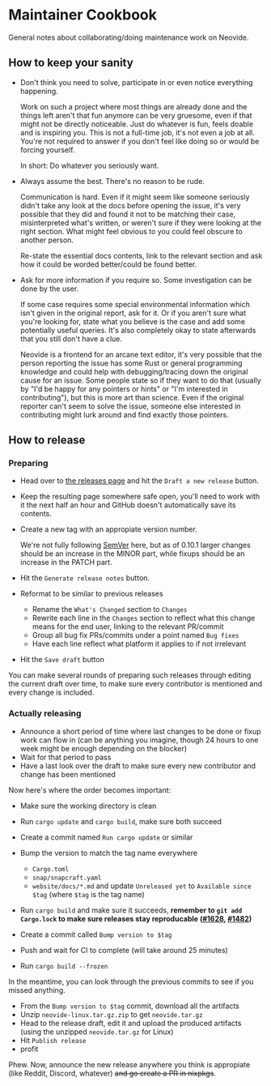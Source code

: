 # Maintainer Cookbook

General notes about collaborating/doing maintenance work on Neovide.

## How to keep your sanity

- Don't think you need to solve, participate in or even notice everything
    happening.

  Work on such a project where most things are already done and the things left
  aren't that fun anymore can be very gruesome, even if that might not be
  directly noticeable. Just do whatever is fun, feels doable and is inspiring
  you. This is not a full-time job, it's not even a job at all. You're not
  required to answer if you don't feel like doing so or would be forcing
  yourself.

  In short: Do whatever you seriously want.

- Always assume the best. There's no reason to be rude.

  Communication is hard. Even if it might seem like someone seriously didn't
  take any look at the docs before opening the issue, it's very possible that
  they did and found it not to be matching their case, misinterpreted what's
  written, or weren't sure if they were looking at the right section. What might
  feel obvious to you could feel obscure to another person.

  Re-state the essential docs contents, link to the relevant section and ask how
  it could be worded better/could be found better.

- Ask for more information if you require so. Some investigation can be done by
    the user.

  If some case requires some special environmental information which isn't given
  in the original report, ask for it. Or if you aren't sure what you're looking
  for, state what you believe is the case and add some potentially useful
  queries. It's also completely okay to state afterwards that you still don't
  have a clue.

  Neovide is a frontend for an arcane text editor, it's very possible that the
  person reporting the issue has some Rust or general programming knowledge and
  could help with debugging/tracing down the original cause for an issue. Some
  people state so if they want to do that (usually by "I'd be happy for any
  pointers or hints" or "I'm interested in contributing"), but this is more art
  than science. Even if the original reporter can't seem to solve the issue,
  someone else interested in contributing might lurk around and find exactly
  those pointers.

## How to release

### Preparing

- Head over to [the releases page][releases-page] and hit the `Draft a new
    release` button.
- Keep the resulting page somewhere safe open, you'll need to work with it the
    next half an hour and GitHub doesn't automatically save its contents.
- Create a new tag with an appropiate version number.

  We're not fully following [SemVer][semver] here, but as of 0.10.1 larger
  changes should be an increase in the MINOR part, while fixups should be an
  increase in the PATCH part.

- Hit the `Generate release notes` button.
- Reformat to be similar to previous releases

  - Rename the `What's Changed` section to `Changes`
  - Rewrite each line in the `Changes` section to reflect what this change means
      for the end user, linking to the relevant PR/commit
  - Group all bug fix PRs/commits under a point named `Bug fixes`
  - Have each line reflect what platform it applies to if not irrelevant

- Hit the `Save draft` button

You can make several rounds of preparing such releases through editing the
current draft over time, to make sure every contributor is mentioned and every
change is included.

[releases-page]: https://github.com/neovide/neovide/releases
[semver]: https://semver.org/

### Actually releasing

- Announce a short period of time where last changes to be done or fixup work
    can flow in (can be anything you imagine, though 24 hours to one week might
    be enough depending on the blocker)
- Wait for that period to pass
- Have a last look over the draft to make sure every new contributor and change has
    been mentioned

Now here's where the order becomes important:

- Make sure the working directory is clean
- Run `cargo update` and `cargo build`, make sure both succeed
- Create a commit named `Run cargo update` or similar
- Bump the version to match the tag name everywhere

  - `Cargo.toml`
  - `snap/snapcraft.yaml`
  - `website/docs/*.md` and update `Unreleased yet` to `Available since $tag`
      (where `$tag` is the tag name)

- Run `cargo build` and make sure it succeeds, **remember to `git add
  Cargo.lock` to make sure releases stay reproducable
  ([#1628](https://github.com/neovide/neovide/issues/1628),
  [#1482](https://github.com/neovide/neovide/issues/1482))**
- Create a commit called `Bump version to $tag`
- Push and wait for CI to complete (will take around 25 minutes)
- Run `cargo build --frozen`

In the meantime, you can look through the previous commits to see if you missed
anything.

- From the `Bump version to $tag` commit, download all the artifacts
- Unzip `neovide-linux.tar.gz.zip` to get `neovide.tar.gz`
- Head to the release draft, edit it and upload the produced artifacts (using
    the unzipped `neovide.tar.gz` for Linux)
- Hit `Publish release`
- profit

Phew. Now, announce the new release anywhere you think is appropiate (like
Reddit, Discord, whatever) ~~and go create a PR in nixpkgs~~.
